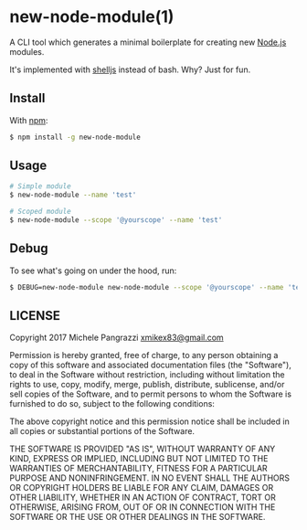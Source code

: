 new-node-module(1)
===

A CLI tool which generates a minimal boilerplate for creating new [Node.js](https://nodejs.org/en/) modules.

It's implemented with [shelljs](https://github.com/shelljs/shelljs) instead of bash. Why? Just for fun.

## Install

With [npm](https://www.npmjs.com):

```bash
$ npm install -g new-node-module
```

## Usage

```bash
# Simple module
$ new-node-module --name 'test'

# Scoped module
$ new-node-module --scope '@yourscope' --name 'test'
```

## Debug

To see what's going on under the hood, run:

```bash
$ DEBUG=new-node-module new-node-module --scope '@yourscope' --name 'test'
```

## LICENSE

Copyright 2017 Michele Pangrazzi <xmikex83@gmail.com>

Permission is hereby granted, free of charge, to any person obtaining a copy of this software and associated documentation files (the "Software"), to deal in the Software without restriction, including without limitation the rights to use, copy, modify, merge, publish, distribute, sublicense, and/or sell copies of the Software, and to permit persons to whom the Software is furnished to do so, subject to the following conditions:

The above copyright notice and this permission notice shall be included in all copies or substantial portions of the Software.

THE SOFTWARE IS PROVIDED "AS IS", WITHOUT WARRANTY OF ANY KIND, EXPRESS OR IMPLIED, INCLUDING BUT NOT LIMITED TO THE WARRANTIES OF MERCHANTABILITY, FITNESS FOR A PARTICULAR PURPOSE AND NONINFRINGEMENT. IN NO EVENT SHALL THE AUTHORS OR COPYRIGHT HOLDERS BE LIABLE FOR ANY CLAIM, DAMAGES OR OTHER LIABILITY, WHETHER IN AN ACTION OF CONTRACT, TORT OR OTHERWISE, ARISING FROM, OUT OF OR IN CONNECTION WITH THE SOFTWARE OR THE USE OR OTHER DEALINGS IN THE SOFTWARE.
